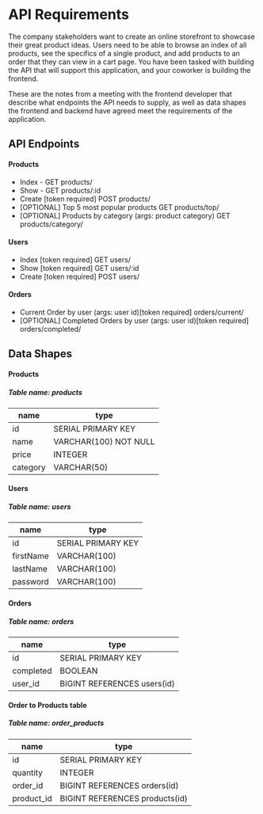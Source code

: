 # API Requirements

The company stakeholders want to create an online storefront to showcase their great product ideas. Users need to be able to browse an index of all products, see the specifics of a single product, and add products to an order that they can view in a cart page. You have been tasked with building the API that will support this application, and your coworker is building the frontend.

These are the notes from a meeting with the frontend developer that describe what endpoints the API needs to supply, as well as data shapes the frontend and backend have agreed meet the requirements of the application.

## API Endpoints

#### Products

- Index - GET products/
- Show - GET products/:id
- Create [token required] POST products/
- [OPTIONAL] Top 5 most popular products GET products/top/
- [OPTIONAL] Products by category (args: product category) GET products/category/

#### Users

- Index [token required] GET users/
- Show [token required] GET users/:id
- Create [token required] POST users/

#### Orders

- Current Order by user (args: user id)[token required] orders/current/
- [OPTIONAL] Completed Orders by user (args: user id)[token required] orders/completed/

## Data Shapes

#### Products

##### Table name: products

| name     | type                  |
| -------- | --------------------- |
| id       | SERIAL PRIMARY KEY    |
| name     | VARCHAR(100) NOT NULL |
| price    | INTEGER               |
| category | VARCHAR(50)           |

#### Users

##### Table name: users

| name      | type               |
| --------- | ------------------ |
| id        | SERIAL PRIMARY KEY |
| firstName | VARCHAR(100)       |
| lastName  | VARCHAR(100)       |
| password  | VARCHAR(100)       |

#### Orders

##### Table name: orders

| name      | type                        |
| --------- | --------------------------- |
| id        | SERIAL PRIMARY KEY          |
| completed | BOOLEAN                     |
| user_id   | BIGINT REFERENCES users(id) |

#### Order to Products table

##### Table name: order_products

| name       | type                           |
| ---------- | ------------------------------ |
| id         | SERIAL PRIMARY KEY             |
| quantity   | INTEGER                        |
| order_id   | BIGINT REFERENCES orders(id)   |
| product_id | BIGINT REFERENCES products(id) |
